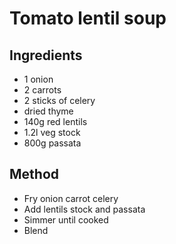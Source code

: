 # Tomato lentil soup

## Ingredients

- 1 onion
- 2 carrots
- 2 sticks of celery
- dried thyme
- 140g red lentils
- 1.2l veg stock
- 800g passata

## Method

- Fry onion carrot celery
- Add lentils stock and passata
- Simmer until cooked
- Blend
